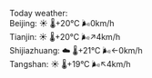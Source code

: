 Today weather:  
Beijing: ☀️ 🌡️+20°C 🌬️0km/h  
Tianjin: ☀️ 🌡️+20°C 🌬️↗4km/h  
Shijiazhuang: ☁️ 🌡️+21°C 🌬️←0km/h  
Tangshan: ☀️ 🌡️+19°C 🌬️↖4km/h  
